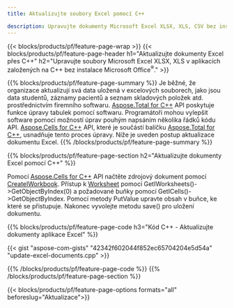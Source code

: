 ```yaml
---
title: Aktualizujte soubory Excel pomocí C++ 

description: Upravujte dokumenty Microsoft Excel XLSX, XLS, CSV bez instalace Microsoft Office s aplikacemi založenými na C++.
---
```


{{< blocks/products/pf/feature-page-wrap >}}
{{< blocks/products/pf/feature-page-header h1="Aktualizujte dokumenty Excel přes C++" h2="Upravujte soubory Microsoft Excel XLSX, XLS v aplikacích založených na C++ bez instalace Microsoft Office<sup>&reg;</sup>." >}}

{{% blocks/products/pf/feature-page-summary %}}
Je běžné, že organizace aktualizují svá data uložená v excelových souborech, jako jsou data studentů, záznamy pacientů a seznam skladových položek atd. prostřednictvím firemního softwaru. [Aspose.Total for C++](https://products.aspose.com/total/cpp/) API poskytuje funkce úpravy tabulek pomocí softwaru. Programátoři mohou vylepšit software pomocí možností úprav pouhým napsáním několika řádků kódu API. [Aspose.Cells for C++](https://products.aspose.com/cells/cpp/) API, které je součástí balíčku [Aspose.Total for C++](https://products.aspose.com/total/cpp/), usnadňuje tento proces úpravy. Níže je uveden postup aktualizace dokumentu Excel.
{{% /blocks/products/pf/feature-page-summary  %}}

{{% blocks/products/pf/feature-page-section  h2="Aktualizujte dokumenty Excel pomocí C++" %}}

Pomocí [Aspose.Cells for C++](https://products.aspose.com/cells/cpp/) API načtěte zdrojový dokument pomocí [CreateIWorkbook](https://reference.aspose.com/cells/cpp/class/aspose.cells.factory#a93f7282b976d2a001d44198dedaceee8). Přístup k [Worksheet](https://reference.aspose.com/cells/cpp/class/aspose.cells.i_worksheet) pomocí GetIWorksheets()->GetObjectByIndex(0) a požadované buňky pomocí GetICells()->GetObjectByIndex. Pomocí metody PutValue upravte obsah v buňce, ke které se přistupuje. Nakonec vyvolejte metodu save() pro uložení dokumentu.

{{% blocks/products/pf/feature-page-code h3="Kód C++ - Aktualizujte dokumenty aplikace Excel" %}}

{{< gist "aspose-com-gists" "42342f602044f852ec65704204e5d54a" "update-excel-documents.cpp" >}}

{{% /blocks/products/pf/feature-page-code  %}}
{{% /blocks/products/pf/feature-page-section %}}

{{< blocks/products/pf/feature-page-options formats="all" beforeslug="Aktualizace">}}